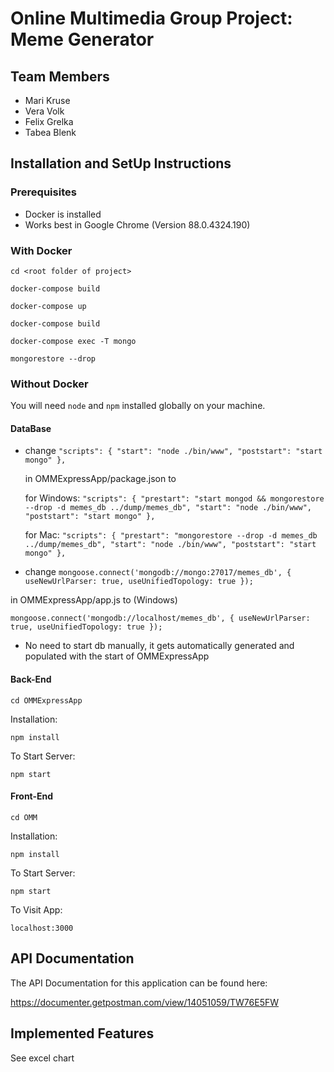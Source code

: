 # Online Multimedia Group Project: Meme Generator

## Team Members

- Mari Kruse
- Vera Volk
- Felix Grelka
- Tabea Blenk


## Installation and SetUp Instructions

### Prerequisites
- Docker is installed
- Works best in Google Chrome (Version 88.0.4324.190)


### With Docker
`cd <root folder of project>`

`docker-compose build`

`docker-compose up`

`docker-compose build`

`docker-compose exec -T mongo`

`mongorestore --drop`


### Without Docker
You will need `node` and `npm` installed globally on your machine. 
#### DataBase

- change 
`"scripts": {
        "start": "node ./bin/www",
        "poststart": "start mongo"
    },`
    
    in OMMExpressApp/package.json to 
    
    for Windows:
`"scripts": {
        "prestart": "start mongod && mongorestore --drop -d memes_db ../dump/memes_db",
        "start": "node ./bin/www",
        "poststart": "start mongo"
    },`
    
    for Mac:
    `"scripts": {
            "prestart": "mongorestore --drop -d memes_db ../dump/memes_db",
            "start": "node ./bin/www",
            "poststart": "start mongo"
        },`
    
- change
`mongoose.connect('mongodb://mongo:27017/memes_db', { useNewUrlParser: true, useUnifiedTopology: true });`
 
 in OMMExpressApp/app.js to (Windows)
 
 `mongoose.connect('mongodb://localhost/memes_db', { useNewUrlParser: true, useUnifiedTopology: true });`
 
- No need to start db manually, it gets automatically generated and populated with the start of OMMExpressApp



#### Back-End

`cd OMMExpressApp`

Installation:

`npm install`

To Start Server:

`npm start`

#### Front-End

`cd OMM`

Installation:

`npm install`

To Start Server:

`npm start`

To Visit App:

`localhost:3000`

## API Documentation

The API Documentation for this application can be found here:

https://documenter.getpostman.com/view/14051059/TW76E5FW

## Implemented Features

See excel chart

